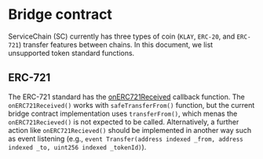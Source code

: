 # Bridge contract

ServiceChain (SC) currently has three types of coin (`KLAY`, `ERC-20`, and `ERC-721`) transfer features between chains.
In this document, we list unsupported token standard functions.

## ERC-721
The ERC-721 standard has the [onERC721Received](https://eips.ethereum.org/EIPS/eip-721) callback function.
The `onERC721Received()` works with `safeTransferFrom()` function, but the current bridge contract implementation uses `transferFrom()`, which menas the `onERC721Recieved()` is not expected to be called.
Alternatively, a further action like `onERC721Recieved()` should be implemented in another way such as event listening (e.g., `event Transfer(address indexed _from, address indexed _to, uint256 indexed _tokenId)`).
